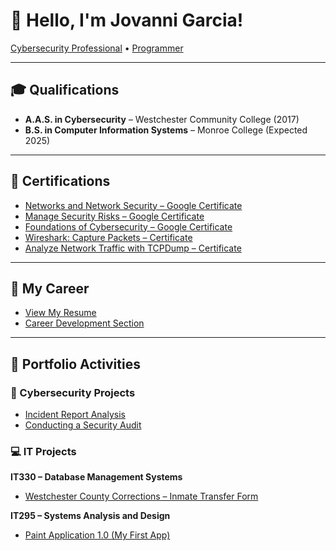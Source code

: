 # 👋 Hello, I'm Jovanni Garcia!  
[Cybersecurity Professional](https://www.linkedin.com/in/jovanni-g-b4487a27a) • [Programmer](https://github.com/JovanniGarcia?tab=repositories)

---

## 🎓 Qualifications

- **A.A.S. in Cybersecurity** – Westchester Community College (2017)  
- **B.S. in Computer Information Systems** – Monroe College (Expected 2025)

---

## 🧾 Certifications

- [Networks and Network Security – Google Certificate](https://coursera.org/share/646e1aebcb4e3c4c61f40d57135dd115)  
- [Manage Security Risks – Google Certificate](https://coursera.org/share/22fd5d3b2ba21caa9773f21d2c9f1c52)  
- [Foundations of Cybersecurity – Google Certificate](https://coursera.org/share/a0be92d19fa68c54652abbba9848d628)  
- [Wireshark: Capture Packets – Certificate](https://coursera.org/share/ee425f559ec126fc57aed0c3b8ce7e0b)  
- [Analyze Network Traffic with TCPDump – Certificate](https://coursera.org/share/533bc3459494aa8dc2fcbd00affd0532)

---

## 📁 My Career

- [View My Resume](https://github.com/JovanniGarcia/JovanniGarcia/blob/main/Resume2025.md)  
- [Career Development Section](https://github.com/JovanniGarcia/JovanniGarcia/blob/main/Career_Development_Section.md)

---

## 🧠 Portfolio Activities

### 🔐 Cybersecurity Projects
- [Incident Report Analysis](https://github.com/JovanniG33/Incident-Report-Analysis)  
- [Conducting a Security Audit](https://github.com/JovanniG33/Conducting-a-Security-Audit)

### 💻 IT Projects

**IT330 – Database Management Systems**  
- [Westchester County Corrections – Inmate Transfer Form](https://github.com/JovanniGarcia/Notification-Of-Inmate-Transfer)

**IT295 – Systems Analysis and Design**  
- [Paint Application 1.0 (My First App)](https://github.com/JovanniGarcia/Paint-App-1.0)
